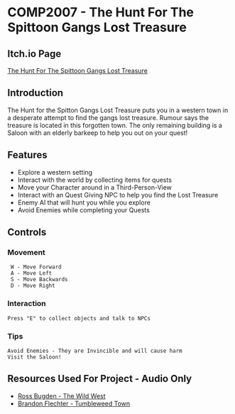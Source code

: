 # COMP2007 - The Hunt For The Spittoon Gangs Lost Treasure

## Itch.io Page
[The Hunt For The Spittoon Gangs Lost Treasure](https://cwispy.itch.io/the-hunt-for-the-spittoon-gangs-lost-treasure)

## Introduction
The Hunt for the Spitton Gangs Lost Treasure puts you in a western town in a desperate attempt to find the gangs lost treasure. Rumour says the treasure is located
in this forgotten town. The only remaining building is a Saloon with an elderly barkeep to help you out on your quest! 

## Features
- Explore a western setting
- Interact with the world by collecting items for quests
- Move your Character around in a Third-Person-View
- Interact with an Quest Giving NPC to help you find the Lost Treasure
- Enemy AI that will hunt you while you explore
- Avoid Enemies while completing your Quests

## Controls
### Movement
     W - Move Forward
     A - Move Left
     S - Move Backwards
     D - Move Right

### Interaction
    Press "E" to collect objects and talk to NPCs

### Tips
    Avoid Enemies - They are Invincible and will cause harm
    Visit the Saloon!

## Resources Used For Project - Audio Only
- [Ross Bugden - The Wild West](https://www.youtube.com/watch?v=VDPMAuv-3nkm)
- [Brandon Flechter - Tumbleweed Town](https://www.youtube.com/watch?v=JBkRe_m21Z0)
